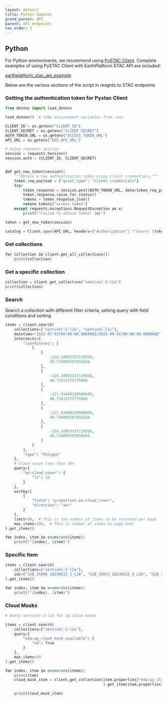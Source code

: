 ```yaml
---
layout: default
title: Python Samples
grand_parent: API
parent: API endpoints
nav_order: 3
---
```


## Python
For Python environments, we recommend using [PySTAC Client](https://pystac-client.readthedocs.io/en/stable/#). Complete examples of using PySTAC Client with EarthPlatform STAC API are included: 

[earthplatform_stac_api_example](https://github.com/earthdaily/EDA-Documentation/tree/gh-pages/API/APIUsage/earthplatform_stac_api_examples.py)   

Below are the various sections of the script in reagrds to STAC endpoints

### Getting the authentication token for Pystac Client

```python
from dotenv import load_dotenv

load_dotenv()  # take environment variables from .env.

CLIENT_ID = os.getenv("CLIENT_ID")
CLIENT_SECRET = os.getenv("CLIENT_SECRET")
AUTH_TOKEN_URL = os.getenv("ACCESS_TOKEN_URL")
API_URL = os.getenv("EDS_API_URL")

# Setup requests session
session = requests.Session()
session.auth = (CLIENT_ID, CLIENT_SECRET)


def get_new_token(session):
    """Obtain a new authentication token using client credentials."""
    token_req_payload = {"grant_type": "client_credentials"}
    try:
        token_response = session.post(AUTH_TOKEN_URL, data=token_req_payload)
        token_response.raise_for_status()
        tokens = token_response.json()
        return tokens["access_token"]
    except requests.exceptions.RequestException as e:
        print(f"Failed to obtain token: {e}")

token = get_new_token(session)

catalog = Client.open(API_URL, headers={"Authorization": f"bearer {token}"})
```

### Get collections

```python
for collection in client.get_all_collections():
    print(collection)
```

### Get a specific collection 
```python
collection = client.get_collection("sentinel-2-l2a")
print(collection)
```

### Search 

Search a collection with different filter criteria, setting query with field conditions and sorting
```python
items = client.search(
    collections=["sentinel-2-l2a", "sentinel-l1c"],
    datetime="2022-07-01T00:00:00.000000Z/2023-08-01T00:00:00.000000Z",
    intersects={
        "coordinates": [
            [
                [
                    -124.18953337119558,
                    49.734095507050256
                ],
                [
                    -124.18953337119558,
                    48.73413273779468
                ],
                [
                    -121.93408220580699,
                    48.73413273779468
                ],
                [
                    -121.93408220580699,
                    49.734095507050256
                ],
                [
                    -124.18953337119558,
                    49.734095507050256
                ]
            ]
        ],
        "type": "Polygon"
    },
    # Cloud cover less than 10%
    query={
        "eo:cloud_cover": {
            "lt": 10
        }
    },
    sortby=[
        {
            "field": "properties.eo:cloud_cover",
            "direction": "asc"
        }
    ],
    limit=50,  # This is the number of items to be returned per page
    max_items=100,  # This is number of items to page over
).get_items()

for index, item in enumerate(items):
    print(f"{index}, {item}")
```

### Specific Item

```python
items = client.search(
    collections=["sentinel-2-l2a"],
    ids=["S2B_35XMG_20230615_1_L2A", "S2B_39XVJ_20230615_0_L2A", "S2B_27LZJ_20230615_0_L2A"]
).get_items()

for index, item in enumerate(items):
    print(f"{index}, {item}")
```

### Cloud Masks

```python
# Query sentinel-2-l2a for ag cloud masks

items = client.search(
    collections=["sentinel-2-l2a"],
    query={
        "eda:ag_cloud_mask_available": {
            "eq": True
        }
    },
    max_items=50
).get_items()

for index, item in enumerate(items):
    print(item)
    cloud_mask_item = client.get_collection(item.properties["eda:ag_cloud_mask_collection_id"]
                                            ).get_item(item.properties["eda:ag_cloud_mask_item_id"])

    print(cloud_mask_item)

```